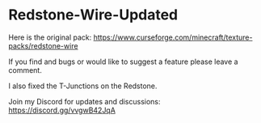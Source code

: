 # Redstone-Wire-Updated
Here is the original pack: https://www.curseforge.com/minecraft/texture-packs/redstone-wire

If you find and bugs or would like to suggest a feature please leave a comment.

I also fixed the T-Junctions on the Redstone.

Join my Discord for updates and discussions: https://discord.gg/vvgwB42JqA
